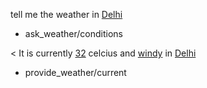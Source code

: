 tell me the weather in [Delhi](city)
* ask_weather/conditions

< It is currently [32](temperature) celcius and [windy](condition) in [Delhi](city)
* provide_weather/current